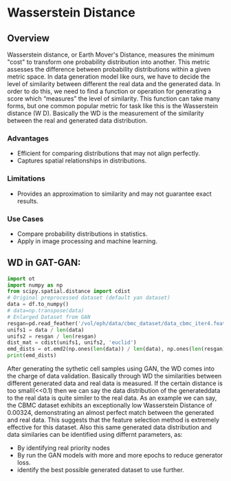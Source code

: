 # Wasserstein Distance

## Overview

Wasserstein distance, or Earth Mover's Distance, measures the minimum "cost" to transform one probability distribution into another. This metric assesses the difference between probability distributions
within a given metric space. In data generation model like ours, we have to decide the level of similarity between different the real data and the generated data. In order to do this, we need to find a function or operation for generating a score which “measures” the level of similarity. This function can take many forms, but one common popular metric for task like this is the Wasserstein distance (W D). Basically the WD is the measurement of the similarity between the real and generated data distribution. 

### Advantages

- Efficient for comparing distributions that may not align perfectly.
- Captures spatial relationships in distributions.

### Limitations

- Provides an approximation to similarity and may not guarantee exact results.

### Use Cases

- Compare probability distributions in statistics.
- Apply in image processing and machine learning.

## WD in GAT-GAN:

``` python
import ot 
import numpy as np
from scipy.spatial.distance import cdist
# Original preprocessed dataset (default yan dataset)
data = df.to_numpy()
# data=np.transpose(data)
# Enlarged Dataset from GAN
resgan=pd.read_feather('/vol/eph/data/cbmc_dataset/data_cbmc_iter4.feather') #np.genfromtxt('/vol/eph/data/data_mixdata_iter4.csv',delimiter=",") 
unifs1 = data / len(data)
unifs2 = resgan / len(resgan)
dist_mat = cdist(unifs1, unifs2, 'euclid')
emd_dists = ot.emd2(np.ones(len(data)) / len(data), np.ones(len(resgan)) / len(resgan), dist_mat,numItermax=100000)
print(emd_dists)
```

After generating the sythetic cell samples using GAN, the WD comes into the charge of data validation. Basically through WD the similarities between different generated data and real data is measured. If the certain distance is too small(<<0.1) then we can say the data distribution of the generateddata to the real data is quite similer to the real data. As an example we can say, the CBMC dataset exhibits an
exceptionally low Wasserstein Distance of 0.00324, demonstrating an almost perfect match between the generated and real data. This suggests that the feature selection method is extremely effective for this dataset.
Also this same generated data distribution and data similaries can be identified using differnt parameters, as: 
- By identifying real priority nodes
- By run the GAN models with more and more epochs to reduce generator loss.
- identify the best possible generated dataset to use further.
